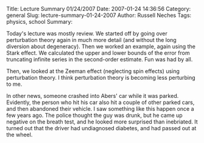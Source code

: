 Title: Lecture Summary 01/24/2007
Date: 2007-01-24 14:36:56
Category: general
Slug: lecture-summary-01-24-2007
Author: Russell Neches
Tags: physics, school
Summary: 


Today's lecture was mostly review. We started off by going over
perturbation theory again in much more detail (and without the long
diversion about degeneracy). Then we worked an example, again using the
Stark effect. We calculated the upper and lower bounds of the error from
truncating infinite series in the second-order estimate. Fun was had by
all.

Then, we looked at the Zeeman effect (neglecting spin effects) using
perturbation theory. I think perturbation theory is becoming less
perturbing to me.

In other news, someone crashed into Abers' car while it was parked.
Evidently, the person who hit his car also hit a couple of other parked
cars, and then abandoned their vehicle. I saw something like this happen
once a few years ago. The police thought the guy was drunk, but he came
up negative on the breath test, and he looked more surprised than
inebriated. It turned out that the driver had undiagnosed diabetes, and
had passed out at the wheel.
